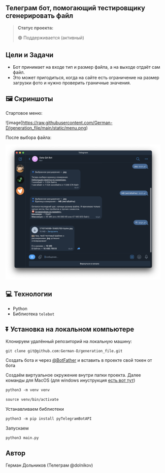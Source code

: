 <h2>Телеграм бот, помогающий тестировщику сгенерировать файл</h2>

> **Статус проекта:**
>
> 🟢 Поддерживается (активный) 

## Цели и Задачи
* Бот принимает на входе тип и размер файла, а на выходе отдаёт сам файл.
* Это может пригодиться, когда на сайте есть ограничение на размер загрузки фото и нужно проверить граничные значения.

## 🖼 Скриншоты

Стартовое меню:

![image]https://raw.githubusercontent.com/German-D/generation_file/main/static/menu.png)

После выбора файла:

![image](https://raw.githubusercontent.com/German-D/generation_file/main/static/generate.png)

## 💻 Технологии

* Python
* Библиотека `telebot`

## ⏬ Установка на локальном компьютере

Клонируем удалённый репозиторий на локальную машину:

```markdown
git clone git@github.com:German-D/generation_file.git
```
Создать бота и через [@BotFather](https://t.me/BotFather) и вставить в проекте свой токен от бота

Создаём виртуальное окружение внутри папки проекта.
Далее команды для MacOS (для windows инуструкция [есть вот тут](https://realpython.com/python-virtual-environments-a-primer/#create-it))

``` markdown
python3 -m venv venv
```

``` markdown
source venv/bin/activate
```
Устанавливаем библиотеки

``` markdown
python3 -m pip install pyTelegramBotAPI
```

Запускаем
``` markdown
python3 main.py
```

## Автор

Герман Дольников (Телеграм @dolnikov)
